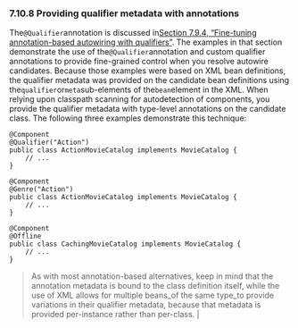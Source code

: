 ### 7.10.8 Providing qualifier metadata with annotations

The`@Qualifier`annotation is discussed in[Section 7.9.4, “Fine-tuning annotation-based autowiring with qualifiers”](https://docs.spring.io/spring/docs/current/spring-framework-reference/htmlsingle/#beans-autowired-annotation-qualifiers). The examples in that section demonstrate the use of the`@Qualifier`annotation and custom qualifier annotations to provide fine-grained control when you resolve autowire candidates. Because those examples were based on XML bean definitions, the qualifier metadata was provided on the candidate bean definitions using the`qualifier`or`meta`sub-elements of the`bean`element in the XML. When relying upon classpath scanning for autodetection of components, you provide the qualifier metadata with type-level annotations on the candidate class. The following three examples demonstrate this technique:

```
@Component
@Qualifier("Action")
public class ActionMovieCatalog implements MovieCatalog {
    // ...
}
```

```
@Component
@Genre("Action")
public class ActionMovieCatalog implements MovieCatalog {
    // ...
}
```

```
@Component
@Offline
public class CachingMovieCatalog implements MovieCatalog {
    // ...
}
```

> As with most annotation-based alternatives, keep in mind that the annotation metadata is bound to the class definition itself, while the use of XML allows for multiple beans_of the same type_to provide variations in their qualifier metadata, because that metadata is provided per-instance rather than per-class. |



